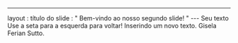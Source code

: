 ---
 layout : título do slide
 : " Bem-vindo ao nosso segundo slide! " 
--- Seu texto Use a seta para a esquerda para voltar!
Inserindo um novo texto. Gisela Ferian Sutto.
